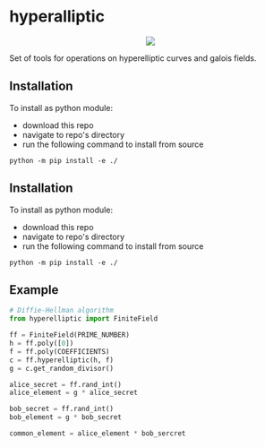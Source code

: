 # hyperalliptic

<div align=center>
  <a href="https://github.com/Skaipi/hyperalliptic/actions/workflows/test.yml"><img src="https://github.com/Skaipi/hyperalliptic/actions/workflows/test.yml/badge.svg"></a>
</div>

Set of tools for operations on hyperelliptic curves and galois fields.

## Installation
To install as python module:
 - download this repo
 - navigate to repo's directory
 - run the following command to install from source
```
python -m pip install -e ./
```

## Installation
To install as python module:
 - download this repo
 - navigate to repo's directory
 - run the following command to install from source
```
python -m pip install -e ./
```

## Example
```python
# Diffie-Hellman algorithm
from hyperelliptic import FiniteField

ff = FiniteField(PRIME_NUMBER)
h = ff.poly([0])
f = ff.poly(COEFFICIENTS)
c = ff.hyperelliptic(h, f)
g = c.get_random_divisor()

alice_secret = ff.rand_int()
alice_element = g * alice_secret

bob_secret = ff.rand_int()
bob_element = g * bob_secret

common_element = alice_element * bob_sercret
```
